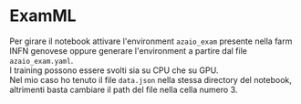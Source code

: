 # ExamML

Per girare il notebook attivare l'environment `azaio_exam` presente nella farm INFN genovese oppure generare l'environment a partire dal file `azaio_exam.yaml`.  
I training possono essere svolti sia su CPU che su GPU.  
Nel mio caso ho tenuto il file `data.json` nella stessa directory del notebook, altrimenti basta cambiare il path del file nella cella numero 3.
